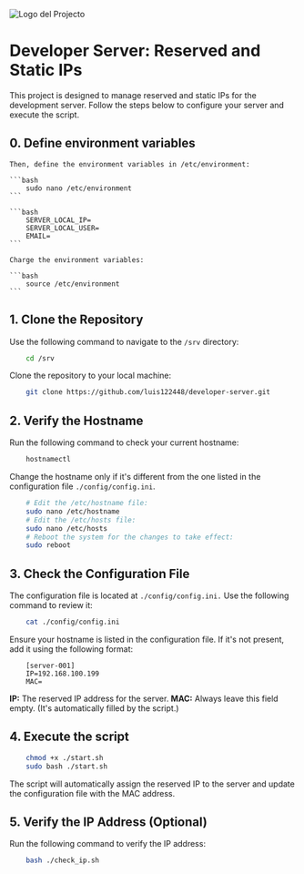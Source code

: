 ![Logo del Projecto](./resources/logo.png)

# Developer Server: Reserved and Static IPs

This project is designed to manage reserved and static IPs for the development server. 
Follow the steps below to configure your server and execute the script.

## **0. Define environment variables**

    Then, define the environment variables in /etc/environment:

    ```bash
        sudo nano /etc/environment
    ```

    ```bash
        SERVER_LOCAL_IP=
        SERVER_LOCAL_USER=
        EMAIL=
    ```

    Charge the environment variables:

    ```bash
        source /etc/environment
    ```


## **1. Clone the Repository**

Use the following command to navigate to the `/srv` directory:

```bash
    cd /srv
```

Clone the repository to your local machine:

```bash
    git clone https://github.com/luis122448/developer-server.git
```

## **2. Verify the Hostname**

Run the following command to check your current hostname:

```bash
    hostnamectl
```

Change the hostname only if it's different from the one listed in the configuration file `./config/config.ini`.

```bash
    # Edit the /etc/hostname file:
    sudo nano /etc/hostname
    # Edit the /etc/hosts file:
    sudo nano /etc/hosts
    # Reboot the system for the changes to take effect:
    sudo reboot
```

## **3. Check the Configuration File**

The configuration file is located at `./config/config.ini.` Use the following command to review it:

```bash
    cat ./config/config.ini
``` 

Ensure your hostname is listed in the configuration file. If it's not present, add it using the following format:

```example
    [server-001]
    IP=192.168.100.199
    MAC=
```

**IP:** The reserved IP address for the server.
**MAC:** Always leave this field empty. (It's automatically filled by the script.)

## **4. Execute the script**

```bash
    chmod +x ./start.sh
    sudo bash ./start.sh
```

The script will automatically assign the reserved IP to the server and update the configuration file with the MAC address.

## **5. Verify the IP Address (Optional)**

Run the following command to verify the IP address:

```bash
    bash ./check_ip.sh
```